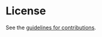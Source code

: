 # License

See the
[guidelines for contributions](https://github.com/davidben/tls-trust-expressions/blob/main/CONTRIBUTING.md).
